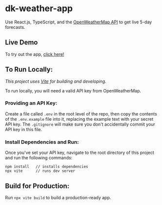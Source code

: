 # dk-weather-app
Use React.js, TypeScript, and the [OpenWeatherMap API](https://openweathermap.org/api) to get live 5-day forecasts.

## Live Demo
To try out the app, [click here!](https://www.daveyknific.com/weather/index.html)

## To Run Locally:
*This project uses [Vite](https://vite.dev/guide/why.html) for building and developing.*

To run locally, you will need a valid API key from OpenWeatherMap.

### Providing an API Key:

Create a file called `.env` in the root level of the repo, then copy the contents of the `.env.example` file into it, replacing the example text with your secret API key. The `.gitignore` will make sure you don't accidentally commit your API key in this file.

### Install Dependencies and Run:

Once you've set your API key, navigate to the root directory of this project and run the following commands:

    npm install   // installs dependencies
    npx vite      // runs dev server

## Build for Production:
Run `npx vite build` to build a production-ready app.